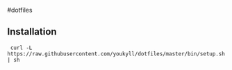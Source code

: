 #dotfiles

## Installation

```
 curl -L https://raw.githubusercontent.com/youkyll/dotfiles/master/bin/setup.sh | sh
```
